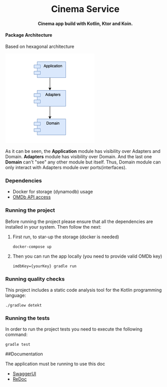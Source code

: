 <h1 align="center">
  <a href="https://github.com/alonsomatias17">
  </a>
  <br>
  <br>
  Cinema Service
  <br>
</h1>
<h4 align="center">Cinema app build with Kotlin, Ktor and Koin.</h4>

#### Package Architecture

Based on hexagonal architecture

![pkgsarchitecture](static/architecture.png)

As it can be seen, the <strong>Application</strong> module has visibility over Adapters and Domain.
<strong>Adapters</strong> module has visibility over Domain.
And the last one <strong>Domain</strong> can't "see" any other module but itself. Thus, Domain module can only interact with Adapters module over ports(interfaces).

### Dependencies

- Docker for storage (dynamodb) usage
- [OMDb API access](http://www.omdbapi.com/)
  
### Running the project

Before running the project please ensure that all the dependencies are installed in your system. Then follow the next:

1. First run, to star-up the storage (docker is needed)

    ```
    docker-compose up
    ```

2. Then you can run the app locally (you need to provide valid OMDb key)

    ```
    imdbKey={yourKey} gradle run
    ```

### Running quality checks

This project includes a static code analysis tool for the Kotlin programming language:

```
./gradlew detekt
```

### Running the tests

In order to run the project tests you need to execute the following command:

```
gradle test
```

##Documentation

The application must be running to use this doc

* [SwaggerUI](http://localhost:8080/swagger-ui/index.html?url=/docs/openapi.json#/)
* [ReDoc](http://localhost:8080/docs/redoc)